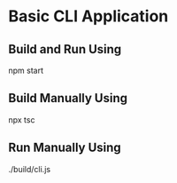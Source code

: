 # Basic CLI Application

## Build and Run Using 
npm start

## Build Manually Using
npx tsc

## Run Manually Using
./build/cli.js


